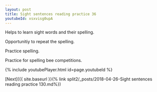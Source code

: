 ```yaml
---
layout: post
title: Sight sentences reading practice 36
youtubeId: xsxvisg0upA
---
```

 
 
Helps to learn sight words and their spelling.

Opportunitiy to repeat the spelling. 

Practice spelling. 
 
Practice for spelling bee competitions. 
 
{% include youtubePlayer.html id=page.youtubeId %}
 
 

[Next]({{ site.baseurl }}{% link  split2/_posts/2018-04-26-Sight sentences reading practice 130.md%})
 
